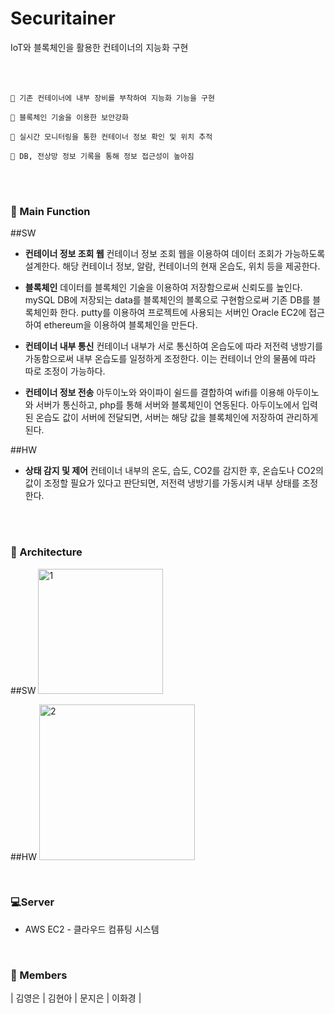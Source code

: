 # Securitainer
IoT와 블록체인을 활용한 컨테이너의 지능화 구현

<br><br>

```
📌 기존 컨테이너에 내부 장비를 부착하여 지능화 기능을 구현

📌 블록체인 기술을 이용한 보안강화

📌 실시간 모니터링을 통한 컨테이너 정보 확인 및 위치 추적

📌 DB, 전상망 정보 기록을 통해 정보 접근성이 높아짐
```

<br><br>

### 💫 Main Function
##SW
- **컨테이너 정보 조회 웹**
	컨테이너 정보 조회 웹을 이용하여 데이터 조회가 가능하도록 설계한다. 해당 컨테이너 정보, 알람, 컨테이너의 현재 온습도, 위치 등을 제공한다. 
  
- **블록체인**
데이터를 블록체인 기술을 이용하여 저장함으로써 신뢰도를 높인다. mySQL DB에 저장되는 data를 블록체인의 블록으로 구현함으로써 기존 DB를 블록체인화 한다.
putty를 이용하여 프로젝트에 사용되는 서버인 Oracle EC2에 접근하여 ethereum을 이용하여 블록체인을 만든다.
  
- **컨테이너 내부 통신**
컨테이너 내부가 서로 통신하여 온습도에 따라 저전력 냉방기를 가동함으로써 내부 온습도를 일정하게 조정한다. 이는 컨테이너 안의 물품에 따라 따로 조정이 가능하다.

- **컨테이너 정보 전송**
아두이노와 와이파이 쉴드를 결합하여 wifi를 이용해 아두이노와 서버가 통신하고, php를 통해 서버와 블록체인이 연동된다. 
아두이노에서 입력된 온습도 값이 서버에 전달되면, 서버는 해당 값을 블록체인에 저장하여 관리하게 된다.

##HW

- **상태 감지 및 제어**
컨테이너 내부의 온도, 습도, CO2를 감지한 후, 온습도나 CO2의 값이 조정할 필요가 있다고 판단되면, 저전력 냉방기를 가동시켜 내부 상태를 조정한다.

<br>


<br>

### 🔨 Architecture

##SW
<img width="200" alt="1" src="https://user-images.githubusercontent.com/55692557/98470586-043cdb00-222a-11eb-9174-008458dec948.png">

##HW
<img width="249" alt="2" src="https://user-images.githubusercontent.com/55692557/98470611-3a7a5a80-222a-11eb-8c5c-acb3f80e1df5.png">

<br>


### 💻Server

* AWS EC2 - 클라우드 컴퓨팅 시스템

<br>


### 👭 Members
| 김영은 | 김현아 | 문지은 | 이화경 |
